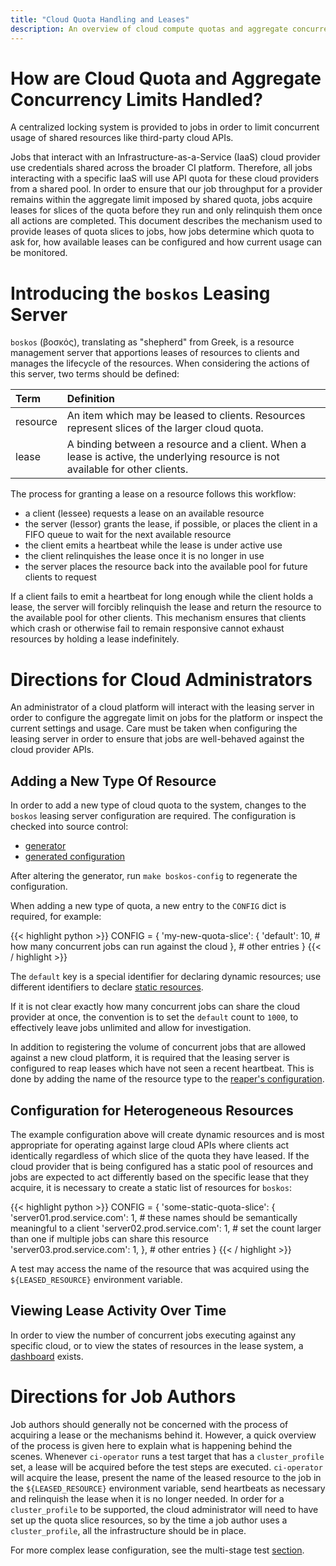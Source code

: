 ```yaml
---
title: "Cloud Quota Handling and Leases"
description: An overview of cloud compute quotas and aggregate concurrency limits for CI jobs.
---
```


# How are Cloud Quota and Aggregate Concurrency Limits Handled?

A centralized locking system is provided to jobs in order to limit concurrent usage of shared resources like third-party
cloud APIs.

Jobs that interact with an Infrastructure-as-a-Service (IaaS) cloud provider use credentials shared across the broader
CI platform. Therefore, all jobs interacting with a specific IaaS will use API quota for these cloud providers from a
shared pool. In order to ensure that our job throughput for a provider remains within the aggregate limit imposed by
shared quota, jobs acquire leases for slices of the quota before they run and only relinquish them once all actions are
completed. This document describes the mechanism used to provide leases of quota slices to jobs, how jobs determine
which quota to ask for, how available leases can be configured and how current usage can be monitored.

# Introducing the `boskos` Leasing Server

`boskos` (βοσκός), translating as "shepherd" from Greek, is a resource management server that apportions leases of
resources to clients and manages the lifecycle of the resources. When considering the actions of this server, two terms
should be defined:

|Term|	Definition|
|:---|:---|
|resource|An item which may be leased to clients. Resources represent slices of the larger cloud quota.|
|lease|A binding between a resource and a client. When a lease is active, the underlying resource is not available for other clients.|

The process for granting a lease on a resource follows this workflow:

* a client (lessee) requests a lease on an available resource
* the server (lessor) grants the lease, if possible, or places the client in a FIFO queue to wait for the next available resource
* the client emits a heartbeat while the lease is under active use
* the client relinquishes the lease once it is no longer in use
* the server places the resource back into the available pool for future clients to request

If a client fails to emit a heartbeat for long enough while the client holds a lease, the server will forcibly
relinquish the lease and return the resource to the available pool for other clients. This mechanism ensures that
clients which crash or otherwise fail to remain responsive cannot exhaust resources by holding a lease indefinitely.

# Directions for Cloud Administrators

An administrator of a cloud platform will interact with the leasing server in order to configure the aggregate limit on
jobs for the platform or inspect the current settings and usage. Care must be taken when configuring the leasing server
in order to ensure that jobs are well-behaved against the cloud provider APIs.

## Adding a New Type Of Resource

In order to add a new type of cloud quota to the system, changes to the `boskos` leasing server configuration are
required. The configuration is checked into source control:

* [generator](https://github.com/openshift/release/blob/master/core-services/prow/02_config/generate-boskos.py)
* [generated configuration](https://github.com/openshift/release/blob/master/core-services/prow/02_config/_boskos.yaml)

After altering the generator, run `make boskos-config` to regenerate the configuration.

When adding a new type of quota, a new entry to the `CONFIG` dict is required, for example:

{{< highlight python >}}
CONFIG = {
    'my-new-quota-slice': {
        'default': 10, # how many concurrent jobs can run against the cloud
    },
    # other entries
}
{{< / highlight >}}

The `default` key is a special identifier for declaring dynamic resources; use different identifiers to declare
[static resources](#configuration-for-heterogeneous-resources).

If it is not clear exactly how many concurrent jobs can share the cloud provider at once, the convention is to set the
`default` count to `1000`, to effectively leave jobs unlimited and allow for investigation.

In addition to registering the volume of concurrent jobs that are allowed against a new cloud platform, it is required
that the leasing server is configured to reap leases which have not seen a recent heartbeat. This is done by adding the
name of the resource type to the
[reaper's configuration](https://github.com/openshift/release/blob/e5a0ae275001b08192a2b9e70587bba1e71f29a6/clusters/app.ci/prow/03_deployment/boskos_reaper.yaml#L26).

## Configuration for Heterogeneous Resources

The example configuration above will create dynamic resources and is most appropriate for operating against large cloud
APIs where clients act identically regardless of which slice of the quota they have leased. If the cloud provider that
is being configured has a static pool of resources and jobs are expected to act differently based on the specific lease
that they acquire, it is necessary to create a static list of resources for `boskos`:

{{< highlight python >}}
CONFIG = {
    'some-static-quota-slice': {
        'server01.prod.service.com': 1, # these names should be semantically meaningful to a client
        'server02.prod.service.com': 1, # set the count larger than one if multiple jobs can share this resource
        'server03.prod.service.com': 1,
    },
    # other entries
}
{{< / highlight >}}

A test may access the name of the resource that was acquired using the `${LEASED_RESOURCE}` environment variable.

## Viewing Lease Activity Over Time

In order to view the number of concurrent jobs executing against any specific cloud, or to view the states of resources
in the lease system, a
[dashboard](https://grafana-prow-monitoring.apps.ci.l2s4.p1.openshiftapps.com/d/628a36ebd9ef30d67e28576a5d5201fd/boskos-dashboard?orgId=1)
exists.

# Directions for Job Authors

Job authors should generally not be concerned with the process of acquiring a lease or the mechanisms behind it.
However, a quick overview of the process is given here to explain what is happening behind the scenes. Whenever
`ci-operator` runs a test target that has a `cluster_profile` set, a lease will be acquired before the test steps are
executed. `ci-operator` will acquire the lease, present the name of the leased resource to the job in the
`${LEASED_RESOURCE}` environment variable, send heartbeats as necessary and relinquish the lease when it is no longer
needed. In order for a `cluster_profile` to be supported, the cloud administrator will need to have set up the quota slice
resources, so by the time a job author uses a `cluster_profile`, all the infrastructure should be in place.

For more complex lease configuration, see the multi-stage test
[section](/docs/architecture/step-registry/#leases).
